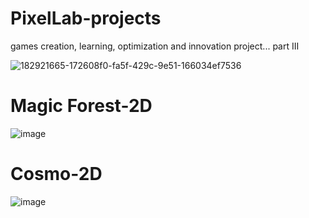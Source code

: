 # PixelLab-projects
games creation, learning, optimization and innovation project... part III

![182921665-172608f0-fa5f-429c-9e51-166034ef7536](https://user-images.githubusercontent.com/812439/229378906-6178c15e-0bbf-41f6-9355-9fee1bf2ef59.jpg)

# Magic Forest-2D

![image](https://github.com/PixelLabCommunity/PixelLab-part-III/assets/812439/62d1d6d6-f641-4588-87e2-949ca4d3ed7a)

# Cosmo-2D

![image](https://github.com/PixelLabCommunity/PixelLab-part-III/assets/812439/0641dba8-4c61-4fed-aff5-ad19ae244a42)

